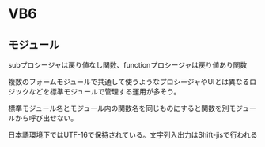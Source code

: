 # VB6
## モジュール
subプロシージャは戻り値なし関数、functionプロシージャは戻り値あり関数

複数のフォームモジュールで共通して使うようなプロシージャやUIとは異なるロジックなどを標準モジュールで管理する運用が多そう。

標準モジュール名とモジュール内の関数名を同じものにすると関数を別モジュールから呼び出せない。

日本語環境下ではUTF-16で保持されている。文字列入出力はShift-jisで行われる
